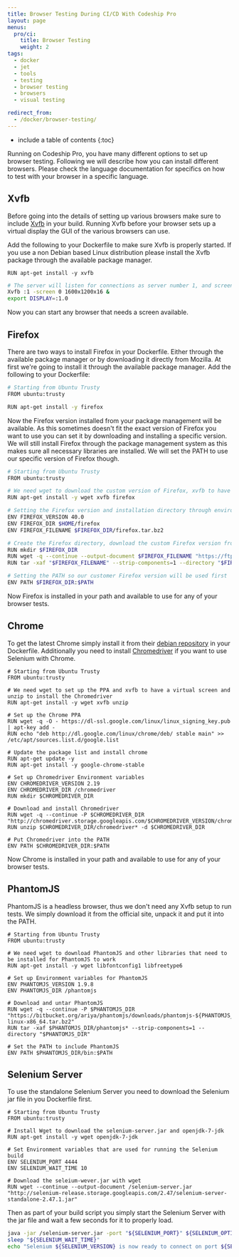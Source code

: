 ```yaml
---
title: Browser Testing During CI/CD With Codeship Pro
layout: page
menus:
  pro/ci:
    title: Browser Testing
    weight: 2
tags:
  - docker
  - jet
  - tools
  - testing
  - browser testing
  - browsers
  - visual testing

redirect_from:
  - /docker/browser-testing/
---
```


* include a table of contents
{:toc}

Running on Codeship Pro, you have many different options to set up browser testing. Following we will describe how you can install different browsers. Please check the language documentation for specifics on how to test with your browser in a specific language.

## Xvfb
Before going into the details of setting up various browsers make sure to include [Xvfb](https://en.wikipedia.org/wiki/Xvfb) in your build. Running Xvfb before your browser sets up a virtual display the GUI of the various browsers can use.

Add the following to your Dockerfile to make sure Xvfb is properly started. If you use a non Debian based Linux distribution please install the Xvfb package through the available package manager.

```
RUN apt-get install -y xvfb
```

```bash
# The server will listen for connections as server number 1, and screen 0 will be depth 16 1600x1200.
Xvfb :1 -screen 0 1600x1200x16 &
export DISPLAY=:1.0
```

Now you can start any browser that needs a screen available.

## Firefox

There are two ways to install Firefox in your Dockerfile. Either through the available package manager or by downloading it directly from Mozilla. At first we're going to install it through the available package manager. Add the following to your Dockerfile:

```bash
# Starting from Ubuntu Trusty
FROM ubuntu:trusty

RUN apt-get install -y firefox
```

Now the Firefox version installed from your package management will be available. As this sometimes doesn't fit the exact version of Firefox you want to use you can set it by downloading and installing a specific version. We will still install Firefox through the package management system as this makes sure all necessary libraries are installed. We will set the PATH to use our specific version of Firefox though.

```bash
# Starting from Ubuntu Trusty
FROM ubuntu:trusty

# We need wget to download the custom version of Firefox, xvfb to have a virtual screen and Firefox so all necessary libraries are installed.
RUN apt-get install -y wget xvfb firefox

# Setting the Firefox version and installation directory through environment variables.
ENV FIREFOX_VERSION 40.0
ENV FIREFOX_DIR $HOME/firefox
ENV FIREFOX_FILENAME $FIREFOX_DIR/firefox.tar.bz2

# Create the Firefox directory, download the custom Firefox version from Mozilla and untar it.
RUN mkdir $FIREFOX_DIR
RUN wget -q --continue --output-document $FIREFOX_FILENAME "https://ftp.mozilla.org/pub/mozilla.org/firefox/releases/${FIREFOX_VERSION}/linux-x86_64/en-US/firefox-${FIREFOX_VERSION}.tar.bz2"
RUN tar -xaf "$FIREFOX_FILENAME" --strip-components=1 --directory "$FIREFOX_DIR"

# Setting the PATH so our customer Firefox version will be used first
ENV PATH $FIREFOX_DIR:$PATH
```

Now Firefox is installed in your path and available to use for any of your browser tests.

## Chrome

To get the latest Chrome simply install it from their [debian repository](http://www.ubuntuupdates.org/ppa/google_chrome) in your Dockerfile. Additionally you need to install [Chromedriver](https://sites.google.com/a/chromium.org/chromedriver/downloads) if you want to use Selenium with Chrome.

```
# Starting from Ubuntu Trusty
FROM ubuntu:trusty

# We need wget to set up the PPA and xvfb to have a virtual screen and unzip to install the Chromedriver
RUN apt-get install -y wget xvfb unzip

# Set up the Chrome PPA
RUN wget -q -O - https://dl-ssl.google.com/linux/linux_signing_key.pub | apt-key add -
RUN echo "deb http://dl.google.com/linux/chrome/deb/ stable main" >> /etc/apt/sources.list.d/google.list

# Update the package list and install chrome
RUN apt-get update -y
RUN apt-get install -y google-chrome-stable

# Set up Chromedriver Environment variables
ENV CHROMEDRIVER_VERSION 2.19
ENV CHROMEDRIVER_DIR /chromedriver
RUN mkdir $CHROMEDRIVER_DIR

# Download and install Chromedriver
RUN wget -q --continue -P $CHROMEDRIVER_DIR "http://chromedriver.storage.googleapis.com/$CHROMEDRIVER_VERSION/chromedriver_linux64.zip"
RUN unzip $CHROMEDRIVER_DIR/chromedriver* -d $CHROMEDRIVER_DIR

# Put Chromedriver into the PATH
ENV PATH $CHROMEDRIVER_DIR:$PATH
```

Now Chrome is installed in your path and available to use for any of your browser tests.

## PhantomJS

PhantomJS is a headless browser, thus we don't need any Xvfb setup to run tests. We simply download it from the official site, unpack it and put it into the PATH.

```
# Starting from Ubuntu Trusty
FROM ubuntu:trusty

# We need wget to download PhantomJS and other libraries that need to be installed for PhantomJS to work
RUN apt-get install -y wget libfontconfig1 libfreetype6

# Set up Environment variables for PhantomJS
ENV PHANTOMJS_VERSION 1.9.8
ENV PHANTOMJS_DIR /phantomjs

# Download and untar PhantomJS
RUN wget -q --continue -P $PHANTOMJS_DIR "https://bitbucket.org/ariya/phantomjs/downloads/phantomjs-${PHANTOMJS_VERSION}-linux-x86_64.tar.bz2"
RUN tar -xaf $PHANTOMJS_DIR/phantomjs* --strip-components=1 --directory "$PHANTOMJS_DIR"

# Set the PATH to include PhantomJS
ENV PATH $PHANTOMJS_DIR/bin:$PATH
```

## Selenium Server

To use the standalone Selenium Server you need to download the Selenium jar file in you Dockerfile first.

```
# Starting from Ubuntu Trusty
FROM ubuntu:trusty

# Install Wget to download the selenium-server.jar and openjdk-7-jdk
RUN apt-get install -y wget openjdk-7-jdk

# Set Environment variables that are used for running the Selenium build
ENV SELENIUM_PORT 4444
ENV SELENIUM_WAIT_TIME 10

# Download the seleium-wever.jar with wget
RUN wget --continue --output-document /selenium-server.jar "http://selenium-release.storage.googleapis.com/2.47/selenium-server-standalone-2.47.1.jar"
```

Then as part of your build script you simply start the Selenium Server with the jar file and wait a few seconds for it to properly load.

```bash
java -jar /selenium-server.jar -port "${SELENIUM_PORT}" ${SELENIUM_OPTIONS} 2>&1 &
sleep "${SELENIUM_WAIT_TIME}"
echo "Selenium ${SELENIUM_VERSION} is now ready to connect on port ${SELENIUM_PORT}..."
```
